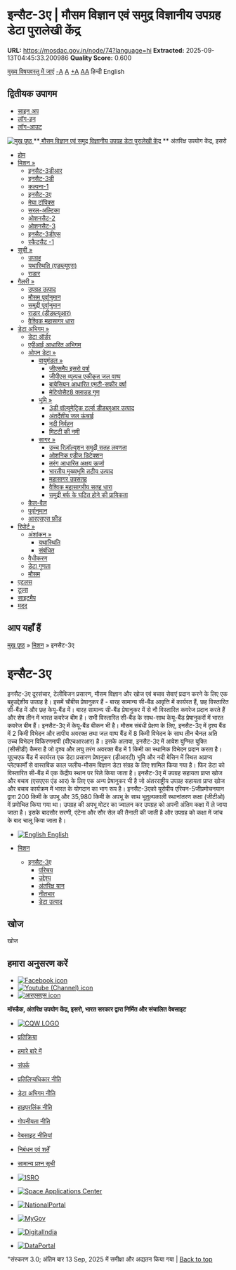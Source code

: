 # इन्सैट-3ए | मौसम विज्ञान एवं समुद्र विज्ञानीय उपग्रह डेटा पुरालेखी केंद्र

**URL:** https://mosdac.gov.in/node/74?language=hi
**Extracted:** 2025-09-13T04:45:33.200986
**Quality Score:** 0.600

[मुख्य विषयवस्तु में जाएं](https://mosdac.gov.in/node/74?language=hi#main-content "Skip to main Content")
[-A](javascript:;) [A](javascript:;) [+A](javascript:;)
[A](javascript:drupalHighContrast.enableStyles\(\))[A](javascript:drupalHighContrast.disableStyles\(\))
हिन्दी English
## द्वितीयक उपागम
  * [साइन अप](https://mosdac.gov.in/internal/registration?language=hi)
  * [लॉग-इन](https://mosdac.gov.in/internal/uops?language=hi)
  * [लॉग-आउट](https://mosdac.gov.in/internal/logout?language=hi)

[ ![मुख पृष्ठ](https://mosdac.gov.in/sites/default/files/mosdac_small.png) ](https://mosdac.gov.in/?language=hi "मुख पृष्ठ")
**[ मौसम विज्ञान एवं समुद्र विज्ञानीय उपग्रह डेटा पुरालेखी केंद्र](https://mosdac.gov.in/?language=hi "मुख पृष्ठ") **
अंतरिक्ष उपयोग केंद्र, इसरो 
  * [होम](https://mosdac.gov.in/?language=hi)
  * [मिशन »](https://mosdac.gov.in/node/74?language=hi)
    * [इनसैट-3डीआर](https://mosdac.gov.in/insat-3dr?language=hi)
    * [इनसैट-3डी](https://mosdac.gov.in/insat-3d?language=hi)
    * [कल्पना-1](https://mosdac.gov.in/kalpana-1?language=hi)
    * [इनसैट-3ए](https://mosdac.gov.in/insat-3a?language=hi)
    * [मेघा ट्रॉपिक्स](https://mosdac.gov.in/megha-tropiques?language=hi)
    * [सरल-अल्टिका](https://mosdac.gov.in/saral-altika?language=hi)
    * [ओशनसैट-2](https://mosdac.gov.in/oceansat-2?language=hi)
    * [ओशनसैट-3](https://mosdac.gov.in/oceansat-3?language=hi)
    * [इनसैट-3डीएस](https://mosdac.gov.in/insat-3ds?language=hi)
    * [स्कैटसैट -1](https://mosdac.gov.in/scatsat-1?language=hi)
  * [सूची »](https://mosdac.gov.in/node/74?language=hi)
    * [उपग्रह](https://mosdac.gov.in/internal/catalog-satellite?language=hi)
    * [यथास्थिति (एडब्ल्यूएस)](https://mosdac.gov.in/internal/catalog-insitu?language=hi)
    * [राडार](https://mosdac.gov.in/internal/catalog-radar?language=hi)
  * [गैलरी »](https://mosdac.gov.in/node/74?language=hi)
    * [ उपग्रह उत्पाद](https://mosdac.gov.in/internal/gallery?language=hi)
    * [मौसम पूर्वानुमान](https://mosdac.gov.in/internal/gallery/weather?language=hi)
    * [समुद्री पूर्वानुमान](https://mosdac.gov.in/internal/gallery/ocean?language=hi)
    * [राडार (डीडब्ल्यूआर)](https://mosdac.gov.in/internal/gallery/dwr?language=hi)
    * [वैश्विक महासागर धारा](https://mosdac.gov.in/internal/gallery/current?language=hi)
  * [डेटा अभिगम »](https://mosdac.gov.in/node/74?language=hi)
    * [डेटा ऑर्डर](https://mosdac.gov.in/internal/uops?language=hi)
    * [एपीआई आधारित अभिगम](https://mosdac.gov.in/downloadapi-manual?language=hi)
    * [ओपन डेटा »](https://mosdac.gov.in/node/74?language=hi)
      * [वायुमंडल »](https://mosdac.gov.in/node/74?language=hi)
        * [जीएसमैप इसरो वर्षा](https://mosdac.gov.in/gsmap-isro-rain?language=hi)
        * [जीपीएस व्युत्पन्न एकीकृत जल वाष्प](https://mosdac.gov.in/gps-derived-integrated-water-vapour?language=hi)
        * [बायेसियन आधारित एमटी-सफीर वर्षा](https://mosdac.gov.in/bayesian-based-mt-saphir-rainfall?language=hi)
        * [मेटियोसैट8 क्लाउड गुण](https://mosdac.gov.in/meteosat8-cloud-properties?language=hi)
      * [भूमि »](https://mosdac.gov.in/node/74?language=hi)
        * [3डी वॉल्यूमेट्रिक टर्ल्स डीडब्लूआर उत्पाद](https://mosdac.gov.in/3d-volumetric-terls-dwrproduct?language=hi)
        * [अंतर्देशीय जल ऊंचाई](https://mosdac.gov.in/inland-water-height?language=hi)
        * [नदी निर्वहन](https://mosdac.gov.in/river-discharge?language=hi)
        * [मिटटी की नमी](https://mosdac.gov.in/soil-moisture-0?language=hi)
      * [सागर »](https://mosdac.gov.in/node/74?language=hi)
        * [उच्च रिज़ॉल्यूशन समुद्री सतह लवणता](https://mosdac.gov.in/high-resolution-sea-surface-salinity?language=hi)
        * [ओशनिक एडीज डिटेक्शन](https://mosdac.gov.in/oceanic-eddies-detection?language=hi)
        * [तरंग आधारित अक्षय ऊर्जा](https://mosdac.gov.in/wave-based-renewable-energy?language=hi)
        * [भारतीय मुख्यभूमि तटीय उत्पाद](https://mosdac.gov.in/indian-mainland-coastal-product?language=hi)
        * [महासागर उपसतह](https://mosdac.gov.in/global-ocean-surface-current?language=hi)
        * [वैश्विक महासागरीय सतह धारा](https://mosdac.gov.in/ocean-subsurface?language=hi)
        * [समुद्री बर्फ के घटित होने की प्रायिकता](https://mosdac.gov.in/sea-ice-occurrence-probability?language=hi)
    * [कैल-वैल](https://mosdac.gov.in/internal/calval-data?language=hi)
    * [पूर्वानुमान](https://mosdac.gov.in/internal/forecast-menu?language=hi)
    * [ आरएसएस फ़ीड](https://mosdac.gov.in/rss-feed?language=hi "
आरएसएस फ़ीड")
  * [रिपोर्ट »](https://mosdac.gov.in/node/74?language=hi)
    * [अंशांकन »](https://mosdac.gov.in/node/74?language=hi)
      * [यथास्थिति](https://mosdac.gov.in/insitu?language=hi)
      * [संबंधित](https://mosdac.gov.in/calibration-reports?language=hi)
    * [वैधीकरण](https://mosdac.gov.in/validation-reports?language=hi)
    * [डेटा गुणता](https://mosdac.gov.in/data-quality?language=hi)
    * [मौसम](https://mosdac.gov.in/weather-reports?language=hi)
  * [एटलस](https://mosdac.gov.in/atlases?language=hi)
  * [टूल्स](https://mosdac.gov.in/tools?language=hi)
  * [साइटमैप](https://mosdac.gov.in/sitemap?language=hi)
  * [मदद](https://mosdac.gov.in/help?language=hi)


## आप यहाँ हैं
[मुख पृष्ठ](https://mosdac.gov.in/?language=hi) » [मिशन](https://mosdac.gov.in/node/74?language=hi) » इनसैट-3ए
# इन्सैट-3ए
इनसैट-3ए दूरसंचार, टेलीविजन प्रसारण, मौसम विज्ञान और खोज एवं बचाव सेवाएं प्रदान करने के लिए एक बहुउद्देशीय उपग्रह है। इसमें चौबीस प्रेषानुकर हैं - बारह सामान्य सी-बैंड आवृत्ति में कार्यरत हैं, छह विस्तारित सी-बैंड में और छह केयू-बैंड में। बारह सामान्य सी-बैंड प्रेषानुकर में से नौ विस्तारित कवरेज प्रदान करते हैं और शेष तीन में भारत कवरेज बीम है। सभी विस्तारित सी-बैंड के साथ-साथ केयू-बैंड प्रेषानुकरों में भारत कवरेज बीम हैं। इनसैट-3ए में केयू-बैंड बीकन भी है। मौसम संबंधी प्रेक्षण के लिए, इनसैट-3ए में दृश्य बैंड में 2 किमी विभेदन और तापीय अवरक्त तथा जल वाष्प बैंड में 8 किमी विभेदन के साथ तीन चैनल अति उच्च विभेदन विकिरणमापी (वीएचआरआर) है। इसके अलावा, इनसैट-3ए में आवेश युग्मित युक्ति (सीसीडी) कैमरा है जो दृश्य और लघु तरंग अवरक्त बैंड में 1 किमी का स्थानिक विभेदन प्रदान करता है। यूएचएफ बैंड में कार्यरत एक डेटा प्रसारण प्रेषानुकर (डीआरटी) भूमि और नदी बेसिन में स्थित अप्राप्य प्लेटफार्मों से वास्तविक काल जलीय-मौसम विज्ञान डेटा संग्रह के लिए शामिल किया गया है। फिर डेटा को विस्तारित सी-बैंड में एक केंद्रीय स्थान पर रिले किया जाता है। इनसैट-3ए में उपग्रह सहायता प्राप्त खोज और बचाव (एसएएस एंड आर) के लिए एक अन्य प्रेषानुकर भी है जो अंतरराष्ट्रीय उपग्रह सहायता प्राप्त खोज और बचाव कार्यक्रम में भारत के योगदान का भाग रूप है। इनसैट-3एको यूरोपीय एरियन-5जीप्रमोचनयान द्वारा 200 किमी के उपभू और 35,980 किमी के अपभू के साथ भूतुल्यकाली स्थानांतरण कक्षा (जीटीओ) में प्रमोचित किया गया था। उपग्रह की अपभू मोटर का ज्वालन कर उपग्रह को अपनी अंतिम कक्षा में ले जाया जाता है। इसके बादसौर सरणी, एंटेना और सौर सेल की तैनाती की जाती है और उपग्रह को कक्षा में जांच के बाद चालू किया जाता है।
  * [![English](https://mosdac.gov.in/sites/all/modules/languageicons/flags/en.png) English](https://mosdac.gov.in/insat-3a?language=en)


  * [मिशन](https://mosdac.gov.in/node/74?language=hi)
    * [इनसैट-3ए](https://mosdac.gov.in/insat-3a?language=hi)
      * [परिचय](https://mosdac.gov.in/insat-3a-introduction?language=hi)
      * [उद्देश्य](https://mosdac.gov.in/insat-3a-objectives?language=hi)
      * [अंतरिक्ष यान](https://mosdac.gov.in/insat-3a-spacecraft?language=hi)
      * [नीतभार](https://mosdac.gov.in/insat-3a-payloads?language=hi)
      * [डेटा उत्पाद](https://mosdac.gov.in/internal/catalog-insat3a?language=hi)


## खोज
खोज 
## हमारा अनुसरण करें
  * [![Facebook icon](https://mosdac.gov.in/sites/all/modules/social_media_links/libraries/elegantthemes/PNG/facebook.png)](https://www.facebook.com/mosdac.sac.isro "Facebook")
  * [![Youtube \(Channel\) icon](https://mosdac.gov.in/sites/all/modules/social_media_links/libraries/elegantthemes/PNG/youtube.png)](http://www.youtube.com/channel/UCDVkai9WIgY2ZgrlF_08Yeg "Youtube \(Channel\)")
  * [![आरएसएस icon](https://mosdac.gov.in/sites/all/modules/social_media_links/libraries/elegantthemes/PNG/rss.png)](https://mosdac.gov.in/?language=hirss.xml "आरएसएस")


**मॉस्डैक, अंतरिक्ष उपयोग केंद्र, इसरो, भारत सरकार द्वारा निर्मित और संचालित वेबसाइट**
  * [![CQW LOGO](https://mosdac.gov.in/docs/cqw_logo.gif)](https://mosdac.gov.in/docs/STQC.pdf "Quality Certificate")


  * [प्रतिक्रिया](https://mosdac.gov.in/mosdac-feedback?language=hi)
  * [हमारे बारे में](https://mosdac.gov.in/about-us?language=hi)
  * [संपर्क](https://mosdac.gov.in/contact-us?language=hi)
  * [प्रतिलिप्यधिकार नीति](https://mosdac.gov.in/node/1268?language=hi)
  * [डेटा अभिगम नीति](https://mosdac.gov.in/node/1267?language=hi)
  * [हाइपरलिंक नीति](https://mosdac.gov.in/node/1269?language=hi)
  * [गोपनीयता नीति](https://mosdac.gov.in/node/1270?language=hi)
  * [वेबसाइट नीतियां](https://mosdac.gov.in/website-policies?language=hi)
  * [निबंधन एवं शर्तें](https://mosdac.gov.in/node/1271?language=hi)
  * [सामान्य प्रश्न सूची](https://mosdac.gov.in/faq-page?language=hi)


  * [![ISRO](https://mosdac.gov.in/sites/default/files/styles/thumbnail/public/logo-transparent.png?itok=IUS20l-w)](http://www.isro.gov.in)
  * [![Space Applications Center](https://mosdac.gov.in/sites/default/files/styles/thumbnail/public/saclogo.png?itok=_Jv4AuIn)](http://www.sac.gov.in)
  * [![NationalPortal](https://mosdac.gov.in/sites/default/files/styles/thumbnail/public/india-gov_0.png?itok=yssAPH3m)](http://www.india.gov.in)
  * [![MyGov](https://mosdac.gov.in/sites/default/files/styles/thumbnail/public/mygov_0.png?itok=Po-dzdT3)](http://mygov.in/)
  * [![DigitalIndia](https://mosdac.gov.in/sites/default/files/styles/thumbnail/public/digital-india_0.png?itok=ntlP7atE)](http://www.digitalindia.gov.in/)
  * [![DataPortal](https://mosdac.gov.in/sites/default/files/styles/thumbnail/public/data-gov.png?itok=qYA78FgB)](http://data.gov.in)


"संस्करण 3.0; अंतिम बार 13 Sep, 2025 में समीक्षा और अद्यतन किया गया | 
[](https://mosdac.gov.in/node/74?language=hi "Previous")[](https://mosdac.gov.in/node/74?language=hi "अगला")
[](https://mosdac.gov.in/node/74?language=hi)
[](https://mosdac.gov.in/node/74?language=hi "Previous")[](https://mosdac.gov.in/node/74?language=hi "अगला")
[](https://mosdac.gov.in/node/74?language=hi "Close")[](https://mosdac.gov.in/node/74?language=hi)[](https://mosdac.gov.in/node/74?language=hi)[](https://mosdac.gov.in/node/74?language=hi "Pause Slideshow")[](https://mosdac.gov.in/node/74?language=hi "Play Slideshow")
[Back to top](https://mosdac.gov.in/node/74?language=hi#top)
